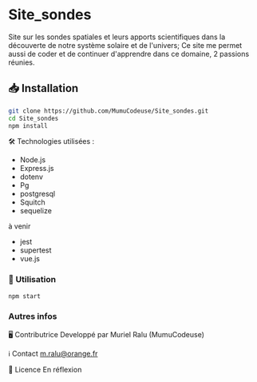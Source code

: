# Site_sondes
Site sur les sondes spatiales et leurs apports scientifiques dans la découverte de notre système solaire et de l'univers;
Ce site me permet aussi de coder et de continuer d'apprendre dans ce domaine, 2 passions réunies.

## 📥 Installation
```bash
git clone https://github.com/MumuCodeuse/Site_sondes.git
cd Site_sondes
npm install 
```

🛠️ Technologies utilisées :

- Node.js
- Express.js
- dotenv
- Pg
- postgresql
- Squitch
- sequelize

à venir
- jest
- supertest
- vue.js

### 🚗 Utilisation
```bash
npm start
```
### Autres infos

 🖥️ Contributrice
 Developpé par Muriel Ralu (MumuCodeuse)

 ℹ️ Contact
 [m.ralu@orange.fr](mailto:m.ralu@orange.fr)

 📘 Licence
 En réflexion